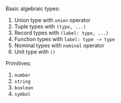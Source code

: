 Basic algebraic types:

1. Union type with `union` operator
2. Tuple types with `(type, ...)`
3. Record types with `(label: type, ...)`
4. Function types with `label: type -> type`
5. Nominal types with `nominal` operator
6. Unit type with `()`

Primitives:

1. `number`
2. `string`
3. `boolean`
4. `symbol`
